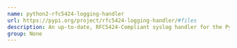 ```yaml
---
name: python2-rfc5424-logging-handler
url: https://pypi.org/project/rfc5424-logging-handler/#files
description: An up-to-date, RFC5424-Compliant syslog handler for the Python logging framework.
group: None
---
```

